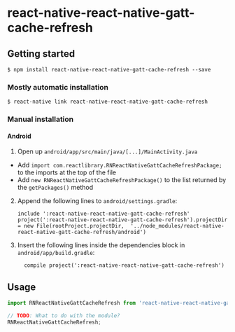 
# react-native-react-native-gatt-cache-refresh

## Getting started

`$ npm install react-native-react-native-gatt-cache-refresh --save`

### Mostly automatic installation

`$ react-native link react-native-react-native-gatt-cache-refresh`

### Manual installation


#### Android

1. Open up `android/app/src/main/java/[...]/MainActivity.java`
  - Add `import com.reactlibrary.RNReactNativeGattCacheRefreshPackage;` to the imports at the top of the file
  - Add `new RNReactNativeGattCacheRefreshPackage()` to the list returned by the `getPackages()` method
2. Append the following lines to `android/settings.gradle`:
  	```
  	include ':react-native-react-native-gatt-cache-refresh'
  	project(':react-native-react-native-gatt-cache-refresh').projectDir = new File(rootProject.projectDir, 	'../node_modules/react-native-react-native-gatt-cache-refresh/android')
  	```
3. Insert the following lines inside the dependencies block in `android/app/build.gradle`:
  	```
      compile project(':react-native-react-native-gatt-cache-refresh')
  	```

## Usage
```javascript
import RNReactNativeGattCacheRefresh from 'react-native-react-native-gatt-cache-refresh';

// TODO: What to do with the module?
RNReactNativeGattCacheRefresh;
```
  